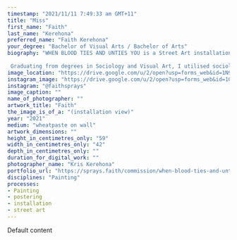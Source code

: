 ```yaml
---
timestamp: "2021/11/11 7:49:33 am GMT+11"
title: "Miss"
first_name: "Faith"
last_name: "Kerehona"
preferred_name: "Faith Kerehona"
your_degree: "Bachelor of Visual Arts / Bachelor of Arts"
biography: "WHEN BLOOD TIES AND UNTIES YOU is a Street Art installation located in the Saigon Grocer Laneway in Dickson. These personal works frame an experience of Maori identity, diffusion and diaspora in Australia. It celebrates the collective consciousness of shared belonging, acceptance, and love, equally coined with the struggles and search for identity, place, and a spiritual home.
 
 Graduating from degrees in Sociology and Visual Art, I utilised sociological interviewing to investigate my familyâ€™s varied experience of identity. The final works feature audio from these interviews that can be viewed through AR, combining analogue and digital techniques."
image_location: "https://drive.google.com/u/2/open?usp=forms_web&id=1N9W1yG3zqChAY8kbV4h4kEToxKvITVfc"
instagram_image: "https://drive.google.com/u/2/open?usp=forms_web&id=1G_Gvqe8ge4m-fxjQRuUO5DW8_NmXqb4R"
instagram: "@faithsprays"
image_caption: ""
name_of_photographer: ""
artwork_title: "Faith"
the_image_is_of_a: "(installation view)"
year: "2021"
medium: "wheatpaste on wall"
artwork_dimensions: ""
height_in_centimetres_only: "59"
width_in_centimetres_only: "42"
depth_in_centimetres_only: ""
duration_for_digital_work: ""
photographer_name: "Kris Kerehona"
portfolio_url: "https://sprays.faith/commission/when-blood-ties-and-unties-you/"
disciplines: "Painting"
processes:
- Painting
- postering
- installation
- street art
---
```


Default content